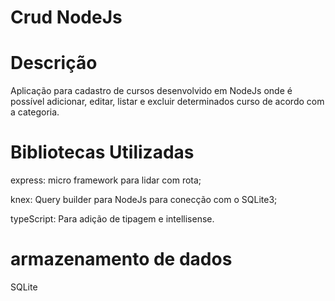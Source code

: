 # Crud NodeJs

# Descrição
Aplicação para cadastro de cursos desenvolvido em NodeJs onde é possível adicionar, 
editar, listar e excluir determinados curso de acordo com a categoria.

# Bibliotecas Utilizadas

express: micro framework para lidar com rota;

knex: Query builder para NodeJs para conecção com o SQLite3;

typeScript: Para adição de tipagem e intellisense.

# armazenamento de dados 
SQLite
